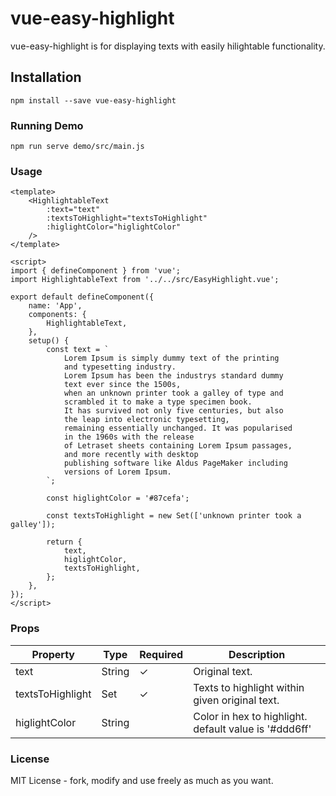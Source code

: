 # vue-easy-highlight

vue-easy-highlight is for displaying texts with easily hilightable functionality. 

## Installation
```
npm install --save vue-easy-highlight
```

### Running Demo 
```
npm run serve demo/src/main.js
```

### Usage
```vue
<template>
    <HighlightableText
        :text="text"
        :textsToHighlight="textsToHighlight"
        :higlightColor="higlightColor"
    />
</template>

<script>
import { defineComponent } from 'vue';
import HighlightableText from '../../src/EasyHighlight.vue';

export default defineComponent({
    name: 'App',
    components: {
        HighlightableText,
    },
    setup() {
        const text = `
            Lorem Ipsum is simply dummy text of the printing 
            and typesetting industry.
            Lorem Ipsum has been the industrys standard dummy 
            text ever since the 1500s,
            when an unknown printer took a galley of type and 
            scrambled it to make a type specimen book.
            It has survived not only five centuries, but also 
            the leap into electronic typesetting,
            remaining essentially unchanged. It was popularised 
            in the 1960s with the release
            of Letraset sheets containing Lorem Ipsum passages, 
            and more recently with desktop
            publishing software like Aldus PageMaker including 
            versions of Lorem Ipsum.
        `;

        const higlightColor = '#87cefa';

        const textsToHighlight = new Set(['unknown printer took a galley']);

        return {
            text,
            higlightColor,
            textsToHighlight,
        };
    },
});
</script>

```

### Props
|Property|Type|Required|Description|
|--------|----|--------|-----------|
|text|String|✓|Original text.|
|textsToHighlight|Set|✓|Texts to highlight within given original text.|
|higlightColor|String||Color in hex to highlight. default value is '#ddd6ff'|

### License
MIT License - fork, modify and use freely as much as you want.
